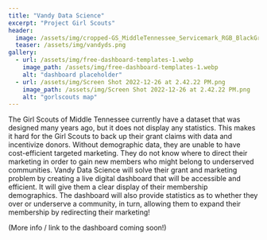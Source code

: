 ```yaml
---
title: "Vandy Data Science"
excerpt: "Project Girl Scouts"
header:
  image: /assets/img/cropped-GS_MiddleTennessee_Servicemark_RGB_BlackGreen-e1617742188454.png
  teaser: /assets/img/vandyds.png 
gallery:
  - url: /assets/img/free-dashboard-templates-1.webp
    image_path: /assets/img/free-dashboard-templates-1.webp
    alt: "dashboard placeholder"
  - url: /assets/img/Screen Shot 2022-12-26 at 2.42.22 PM.png
    image_path: /assets/img/Screen Shot 2022-12-26 at 2.42.22 PM.png
    alt: "gorlscouts map"
---
```


The Girl Scouts of Middle Tennessee currently have a dataset that was designed many years ago, but it does not display any statistics. This makes it hard for the Girl Scouts to back up their grant claims with data and incentivize donors. Without demographic data, they are unable to have cost-efficient targeted marketing. They do not know where to direct their marketing in order to gain new members who might belong to underserved communities. Vandy Data Science will solve their grant and marketing problem by creating a live digital dashboard that will be accessible and efficient. It will give them a clear display of their membership demographics. The dashboard will also provide statistics as to whether they over or underserve a community, in turn, allowing them to expand their membership by  redirecting their marketing!

(More info / link to the dashboard coming soon!)
 







